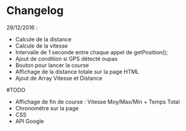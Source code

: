 # Changelog

29/12/2016 :

  + Calcule de la distance
  + Calcule de la vitesse
  + Intervalle de 1 seconde entre chaque appel de getPosition();
  + Ajout de condition si GPS détecté oupas 
  + Bouton pour lancer la course
  + Affichage de la distance totale sur la page HTML
  + Ajout de Array Vitesse et Distance
  
  #TODO
  
  - Affichage de fin de course : Vitesse Moy/Max/Min + Temps Total 
  - Chronométre sur la page
  - CSS
  - API Google
   
